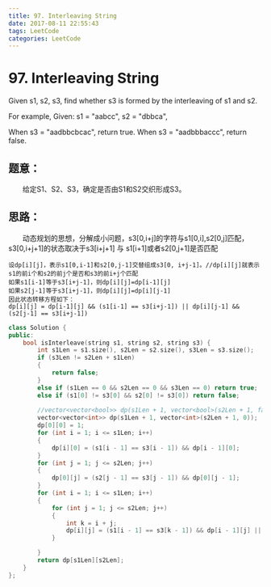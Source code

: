 ```yaml
---
title: 97. Interleaving String
date: 2017-08-11 22:55:43
tags: LeetCode
categories: LeetCode
---
```


# 97. Interleaving String

Given s1, s2, s3, find whether s3 is formed by the interleaving of s1 and s2.

For example,
Given:
s1 = "aabcc",
s2 = "dbbca",

When s3 = "aadbbcbcac", return true.
When s3 = "aadbbbaccc", return false. 

<!--more-->

## 题意：

　　给定S1、S2、S3，确定是否由S1和S2交织形成S3。

## 思路：

 　　动态规划的思想，分解成小问题，s3[0,i+j]的字符与s1[0,i],s2[0,j]匹配，s3[0,i+j+1]的状态取决于s3[i+j+1] 与 s1[i+1]或者s2[0,j+1]是否匹配

```cassandra
设dp[i][j]，表示s1[0,i-1]和s2[0,j-1]交替组成s3[0, i+j-1]。//dp[i][j]就表示s1的前i个和s2的前j个是否和s3的前i+j个匹配
如果s1[i-1]等于s3[i+j-1]，则dp[i][j]=dp[i-1][j]
如果s2[j-1]等于s3[i+j-1]，则dp[i][j]=dp[i][j-1]
因此状态转移方程如下：
dp[i][j] = dp[i-1][j] && (s1[i-1] == s3[i+j-1]) || dp[i][j-1] && (s2[j-1] == s3[i+j-1])
```

```c++
class Solution {
public:
	bool isInterleave(string s1, string s2, string s3) {
		int s1Len = s1.size(), s2Len = s2.size(), s3Len = s3.size();
		if (s3Len != s2Len + s1Len)
		{
			return false;
		}
		else if (s1Len == 0 && s2Len == 0 && s3Len == 0) return true;
		else if (s1[0] != s3[0] && s2[0] != s3[0]) return false;
      
		//vector<vector<bool>> dp(s1Len + 1, vector<bool>(s2Len + 1, false));//这样造成效率低
		vector<vector<int>> dp(s1Len + 1, vector<int>(s2Len + 1, 0));
		dp[0][0] = 1;
		for (int i = 1; i <= s1Len; i++)
		{
			dp[i][0] = (s1[i - 1] == s3[i - 1]) && dp[i - 1][0];
		}
		for (int j = 1; j <= s2Len; j++)
		{
			dp[0][j] = (s2[j - 1] == s3[j - 1]) && dp[0][j - 1];
		}
		for (int i = 1; i <= s1Len; i++)
		{
			for (int j = 1; j <= s2Len; j++)
			{
				int k = i + j;
				dp[i][j] = (s1[i - 1] == s3[k - 1]) && dp[i - 1][j] || (s2[j - 1] == s3[k - 1]) && dp[i][j - 1];
			}

		}
		return dp[s1Len][s2Len];
	}
};
```

